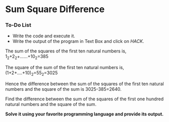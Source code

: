# Sum Square Difference

<div class="aside">
<h3>To-Do List</h3>
<ul>
  <li>Write the code and execute it.</li>
  <li>Write the output of the program in Text Box and click on <em>HACK</em>.</li>
</ul>
</div>

The sum of the squares of the first ten natural numbers is, 
<br><centre>1<sub>2</sub>+2<sub>2</sub>+......+10<sub>2</sub>=385</centre>

The square of the sum of the first ten natural numbers is,
<br><centre>(1+2+....+10)<sub>2</sub>=55<sub>2</sub>=3025</centre>

Hence the difference between the sum of the squares of the first ten natural numbers and the square of the sum is 3025-385=2640.

Find the difference between the sum of the squares of the first one hundred natural numbers and the square of the sum.

<b>Solve it using your favorite programming language and provide its output.</b>
